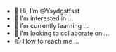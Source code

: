- 👋 Hi, I’m @Ysydgstfsst
- 👀 I’m interested in ...
- 🌱 I’m currently learning ...
- 💞️ I’m looking to collaborate on ...
- 📫 How to reach me ...

<!---
Ysydgstfsst/Ysydgstfsst is a ✨ special ✨ repository because its `README.md` (this file) appears on your GitHub profile.
You can click the Preview link to take a look at your changes.
--->
